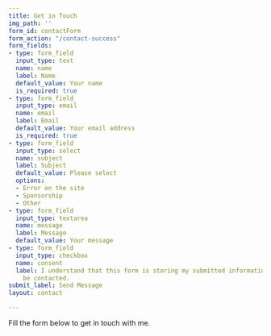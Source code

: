 ```yaml
---
title: Get in Touch
img_path: ''
form_id: contactForm
form_action: "/contact-success"
form_fields:
- type: form_field
  input_type: text
  name: name
  label: Name
  default_value: Your name
  is_required: true
- type: form_field
  input_type: email
  name: email
  label: Email
  default_value: Your email address
  is_required: true
- type: form_field
  input_type: select
  name: subject
  label: Subject
  default_value: Please select
  options:
  - Error on the site
  - Sponsorship
  - Other
- type: form_field
  input_type: textarea
  name: message
  label: Message
  default_value: Your message
- type: form_field
  input_type: checkbox
  name: consent
  label: I understand that this form is storing my submitted information so I can
    be contacted.
submit_label: Send Message
layout: contact

---
```

Fill the form below to get in touch with me.